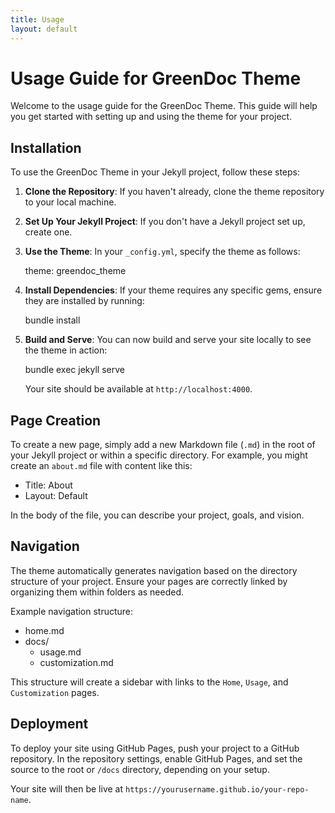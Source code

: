 ```yaml
---
title: Usage
layout: default
---
```


# Usage Guide for GreenDoc Theme

Welcome to the usage guide for the GreenDoc Theme. This guide will help you get started with setting up and using the theme for your project.

## Installation

To use the GreenDoc Theme in your Jekyll project, follow these steps:

1. **Clone the Repository**: If you haven't already, clone the theme repository to your local machine.

2. **Set Up Your Jekyll Project**: If you don't have a Jekyll project set up, create one.

3. **Use the Theme**: In your `_config.yml`, specify the theme as follows:

   theme: greendoc_theme

4. **Install Dependencies**: If your theme requires any specific gems, ensure they are installed by running:

   bundle install

5. **Build and Serve**: You can now build and serve your site locally to see the theme in action:

   bundle exec jekyll serve

   Your site should be available at `http://localhost:4000`.

## Page Creation

To create a new page, simply add a new Markdown file (`.md`) in the root of your Jekyll project or within a specific directory. For example, you might create an `about.md` file with content like this:

- Title: About
- Layout: Default

In the body of the file, you can describe your project, goals, and vision.

## Navigation

The theme automatically generates navigation based on the directory structure of your project. Ensure your pages are correctly linked by organizing them within folders as needed.

Example navigation structure:

- home.md
- docs/
  - usage.md
  - customization.md

This structure will create a sidebar with links to the `Home`, `Usage`, and `Customization` pages.

## Deployment

To deploy your site using GitHub Pages, push your project to a GitHub repository. In the repository settings, enable GitHub Pages, and set the source to the root or `/docs` directory, depending on your setup.

Your site will then be live at `https://yourusername.github.io/your-repo-name`.
